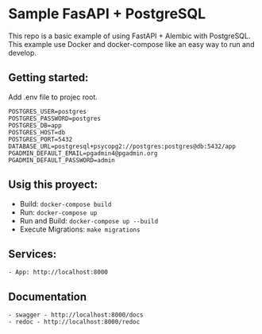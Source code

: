 # Sample FasAPI + PostgreSQL

This repo is a basic example of using FastAPI + Alembic with PostgreSQL. This example use Docker and docker-compose like an easy way to run and develop.

## Getting started:
Add .env file to projec root. 
```
POSTGRES_USER=postgres
POSTGRES_PASSWORD=postgres
POSTGRES_DB=app
POSTGRES_HOST=db
POSTGRES_PORT=5432
DATABASE_URL=postgresql+psycopg2://postgres:postgres@db:5432/app
PGADMIN_DEFAULT_EMAIL=pgadmin4@pgadmin.org
PGADMIN_DEFAULT_PASSWORD=admin
```

## Usig this proyect:
- Build: `docker-compose build`
- Run: `docker-compose up`
- Run and Build: `docker-compose up --build`
- Execute Migrations: `make migrations`

## Services:
    - App: http://localhost:8000

## Documentation
    - swagger - http://localhost:8000/docs
    - redoc - http://localhost:8000/redoc


    